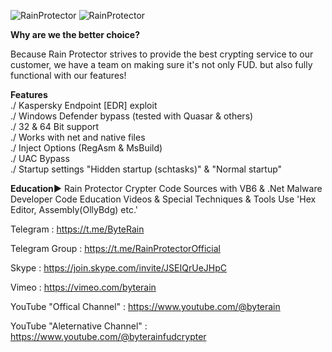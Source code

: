 ![RainProtector](https://www.imagevisit.com/images/2023/06/22/Main.png)
![RainProtector](https://www.imagevisit.com/images/2023/06/22/Main2.png)


<b> Why are we the better choice?</b> 

Because Rain Protector strives to provide the best crypting service
to our customer, we have a team on making sure it's not only FUD.
but also fully functional with our features!

<b>Features</b><br>
./ Kaspersky Endpoint [EDR] exploit<br>
./ Windows Defender bypass (tested with Quasar & others)<br>
./ 32 & 64 Bit support<br>
./ Works with net and native files<br>
./ Inject Options (RegAsm & MsBuild)<br>
./ UAC Bypass<br>
./ Startup settings "Hidden startup (schtasks)" & "Normal startup"<br>

   <b> Education►</b> 
Rain Protector Crypter Code Sources with VB6 & .Net Malware Developer Code Education Videos & Special Techniques & Tools Use 'Hex Editor, Assembly(OllyBdg) etc.'
   <p dir="auto">Telegram : <a href="https://t.me/ByteRain" rel="nofollow">https://t.me/ByteRain</a></p>
   <p dir="auto">Telegram Group : <a href="https://t.me/RainProtectorOfficial" rel="nofollow">https://t.me/RainProtectorOfficial</a></p>
   <p dir="auto">Skype : <a href="https://join.skype.com/invite/JSEIQrUeJHpC" rel="nofollow">https://join.skype.com/invite/JSEIQrUeJHpC</a></p>
   <p dir="auto">Vimeo : <a href="https://vimeo.com/byterain" rel="nofollow">https://vimeo.com/byterain</a></p>
   <p dir="auto">YouTube "Offical Channel" : <a href="https://www.youtube.com/@byterain" rel="nofollow">https://www.youtube.com/@byterain</a></p>
   <p dir="auto">YouTube "Aleternative Channel" : <a href="https://www.youtube.com/@byterainfudcrypter" rel="nofollow">https://www.youtube.com/@byterainfudcrypter</a></p>
